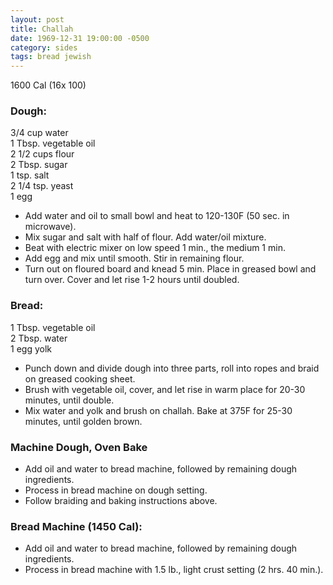 ```yaml
---
layout: post
title: Challah
date: 1969-12-31 19:00:00 -0500
category: sides
tags: bread jewish
---
```

1600 Cal (16x 100)

### Dough:

3/4 cup water  
1 Tbsp. vegetable oil  
2 1/2 cups flour  
2 Tbsp. sugar  
1 tsp. salt  
2 1/4 tsp. yeast  
1 egg  

* Add water and oil to small bowl and heat to 120-130F (50 sec. in microwave).
* Mix sugar and salt with half of flour.  Add water/oil mixture.
* Beat with electric mixer on low speed 1 min., the medium 1 min.
* Add egg and mix until smooth.  Stir in remaining flour.
* Turn out on floured board and knead 5 min.  Place in greased bowl and turn over.  Cover and let rise 1-2 hours until doubled.

### Bread:

1 Tbsp. vegetable oil  
2 Tbsp. water  
1 egg yolk  

* Punch down and divide dough into three parts, roll into ropes and braid on greased cooking sheet.
* Brush with vegetable oil, cover, and let rise in warm place for 20-30 minutes, until double.
* Mix water and yolk and brush on challah.  Bake at 375F for 25-30 minutes, until golden brown.

### Machine Dough, Oven Bake

* Add oil and water to bread machine, followed by remaining dough ingredients.
* Process in bread machine on dough setting.
* Follow braiding and baking instructions above.

### Bread Machine (1450 Cal):

* Add oil and water to bread machine, followed by remaining dough ingredients.
* Process in bread machine with 1.5 lb., light crust setting (2 hrs. 40 min.).
